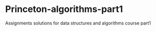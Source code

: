 # Princeton-algorithms-part1
Assignments solutions for data structures and algorithms course part1 
